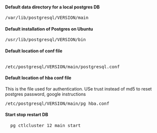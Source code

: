 
#### Default data directory for a local postgres DB
<pre>
/var/lib/postgresql/VERSION/main
</pre>
#### Default installation of Postgres on Ubuntu
<pre>
/usr/lib/postgresql/VERSION/bin
</pre>
#### Default location of conf file 
<pre>  
/etc/postgresql/VERSION/main/postgresql.conf
</pre>

#### Default location of hba conf file
This is the file used for authentication.
USe trust instead of md5 to reset postgres password, google instructions

<pre>
/etc/postgresql/VERSION/main/pg_hba.conf
</pre>

#### Start stop restart DB

<pre>
  pg_ctlcluster 12 main start
</pre>
